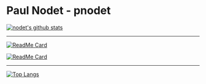 # Paul Nodet - pnodet

[![nodet's github stats](https://github-readme-stats.vercel.app/api?username=pnodet&hide=stars&include_all_commits=true&count_private=true&show_icons=true)](https://github.com/anuraghazra/github-readme-stats)

---

[![ReadMe Card](https://github-readme-stats.vercel.app/api/pin/?username=pnodet&repo=macsetup&show_owner=true)](https://github.com/pnodet/macsetup)

[![ReadMe Card](https://github-readme-stats.vercel.app/api/pin/?username=pnodet&repo=zsh-config&show_owner=true)](https://github.com/pnodet/zsh-config)

---

[![Top Langs](https://github-readme-stats.vercel.app/api/top-langs/?username=pnodet&layout=compact&hide=shell)](https://github.com/anuraghazra/github-readme-stats)